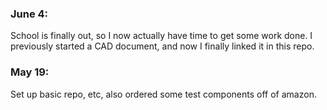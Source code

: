### June 4:
School is finally out, so I now actually have time to get some work done. I previously started a CAD document, and now I finally linked it in this repo.

### May 19:
Set up basic repo, etc, also ordered some test components off of amazon.
